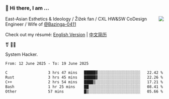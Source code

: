 ### 👋 Hi there, I am ...

<img align="right" src="https://github-readme-stats.vercel.app/api?username=vickiegpt&show_icons=true&icon_color=0366d6&bg_color=ffffff&hide_title=true" />

East-Asian Esthetics & Ideology / Žižek fan / CXL HW&SW CoDesign Engineer / Wife of [@Bazinga-0411](https://bazinga-0411.github.io/)

Check out my résumé: [English Version](http://asplos.dev/) | [中文简历](http://asplos.dev/CN.html)

⚧️ 
🏳️‍⚧️ 

System Hacker.


<!--START_SECTION:waka-->

```txt
From: 12 June 2025 - To: 19 June 2025

C                  3 hrs 47 mins   █████▓░░░░░░░░░░░░░░░░░░░   22.42 %
Rust               3 hrs 45 mins   █████▓░░░░░░░░░░░░░░░░░░░   22.26 %
C++                2 hrs 54 mins   ████▒░░░░░░░░░░░░░░░░░░░░   17.21 %
Bash               1 hr 25 mins    ██░░░░░░░░░░░░░░░░░░░░░░░   08.41 %
Other              57 mins         █▒░░░░░░░░░░░░░░░░░░░░░░░   05.66 %
```

<!--END_SECTION:waka-->

